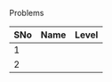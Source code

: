 Problems

| SNo | Name | Level | 
|-----|----- |-------|
|  1  |      |       |
|  2  |      |       |

